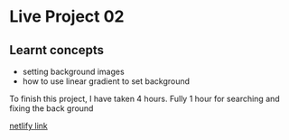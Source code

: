 # Live Project 02

## Learnt concepts 
- setting background images
- how to use linear gradient to set background

To finish this project, I have taken 4 hours. 
Fully 1 hour for searching and fixing the back ground

[netlify link](https://food-service-landingpage.netlify.app/)